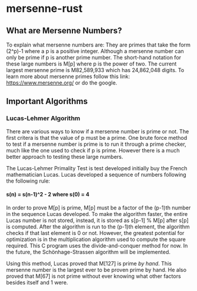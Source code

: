 # mersenne-rust

## What are Mersenne Numbers?

To explain what mersenne numbers are:
They are primes that take the form (2^p)-1 where a p is a positive integer.
Although a mersenne number can only be prime if p is another prime number.
The short-hand notation for these large numbers is M[p] where p is the power of two.
The current largest mersenne prime is M82,589,933 which has 24,862,048 digits.
To learn more about mersenne primes follow this link: 
https://www.mersenne.org/
or do the google.

## Important Algorithms

### Lucas-Lehmer Algorithm

There are various ways to know if a mersenne number is prime or not. The first critera is that the value of p must be a prime.
One brute force method to test if a mersenne number is prime is to run it through a prime checker, much like the one used to check if p is prime.
However there is a much better approach to testing these large numbers.

The Lucas-Lehmer Primality Test is test developed initially buy the French mathematician Lucas.
Lucas developed a sequence of numbers following the following rule:
#### s(n) = s(n-1)^2 - 2 where s(0) = 4
In order to prove M[p] is prime, M[p] must be a factor of the (p-1)th number in the sequence Lucas developed.
To make the algorithm faster, the entire Lucas number is not stored, instead, it is stored as s[p-1] % M[p] after s[p] is computed.
After the algorithm is run to the (p-1)th element, the algorithm checks if that last element is 0 or not.
However, the greatest potential for optimization is in the multiplication algorithm used to compute the square required.
This C program uses the divide-and-conquer method for now.
In the future, the Schönhage-Strassen algorithm will be implemented.

Using this method, Lucas proved that M[127] is prime *by hand*.
This mersenne number is the largest ever to be proven prime by hand.
He also proved that M[67] is not prime without ever knowing what other factors besides itself and 1 were.
